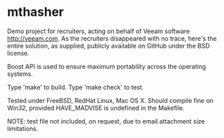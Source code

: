 # mthasher
Demo project for recruiters, acting on behalf of Veeam software http://veeam.com.
As the recruiters disappeared with no trace, here's the entire solution, as supplied, publicly available on GitHub under the BSD license.

Boost API is used to ensure maximum portability across the operating systems.

Type 'make' to build.
Type 'make check' to test.

Tested under FreeBSD, RedHat Linux, Mac OS X.
Should compile fine on Win32, provided HAVE_MADVISE is undefined in the Makefile.

NOTE: test file not included, on request, due to email attachment size limitations.
